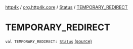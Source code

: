 [http4k](../../index.md) / [org.http4k.core](../index.md) / [Status](index.md) / [TEMPORARY_REDIRECT](./-t-e-m-p-o-r-a-r-y_-r-e-d-i-r-e-c-t.md)

# TEMPORARY_REDIRECT

`val TEMPORARY_REDIRECT: `[`Status`](index.md) [(source)](https://github.com/http4k/http4k/blob/master/http4k-core/src/main/kotlin/org/http4k/core/Status.kt#L28)